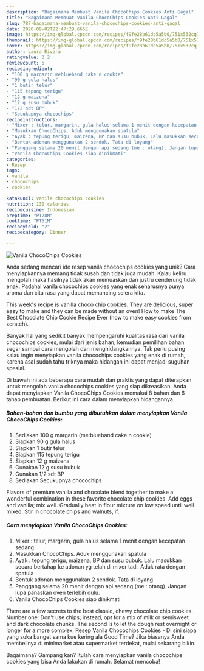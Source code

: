 ```yaml
---
description: "Bagaimana Membuat Vanila ChocoChips Cookies Anti Gagal"
title: "Bagaimana Membuat Vanila ChocoChips Cookies Anti Gagal"
slug: 787-bagaimana-membuat-vanila-chocochips-cookies-anti-gagal
date: 2020-09-02T22:47:29.665Z
image: https://img-global.cpcdn.com/recipes/f9fe28b61dc5a5b0/751x532cq70/vanila-chocochips-cookies-foto-resep-utama.jpg
thumbnail: https://img-global.cpcdn.com/recipes/f9fe28b61dc5a5b0/751x532cq70/vanila-chocochips-cookies-foto-resep-utama.jpg
cover: https://img-global.cpcdn.com/recipes/f9fe28b61dc5a5b0/751x532cq70/vanila-chocochips-cookies-foto-resep-utama.jpg
author: Laura Rivera
ratingvalue: 3.2
reviewcount: 5
recipeingredient:
- "100 g margarin meblueband cake n cookie"
- "90 g gula halus"
- "1 butir telur"
- "115 tepung terigu"
- "12 g maizena"
- "12 g susu bubuk"
- "1/2 sdt BP"
- "Secukupnya chocochips"
recipeinstructions:
- "Mixer : telur, margarin, gula halus selama 1 menit dengan kecepatan sedang"
- "Masukkan ChocoChips. Aduk menggunakan spatula"
- "Ayak : tepung terigu, maizena, BP dan susu bubuk. Lalu masukkan secara bertahap ke adonan yg telah di mixer tadi. Aduk rata dengan spatula"
- "Bentuk adonan menggunakan 2 sendok. Tata di loyang"
- "Panggang selama 20 menit dengan api sedang (me : otang). Jangan lupa panaskan oven terlebih dulu."
- "Vanila ChocoChips Cookies siap dinikmati"
categories:
- Resep
tags:
- vanila
- chocochips
- cookies

katakunci: vanila chocochips cookies 
nutrition: 130 calories
recipecuisine: Indonesian
preptime: "PT28M"
cooktime: "PT51M"
recipeyield: "2"
recipecategory: Dinner

---
```



![Vanila ChocoChips Cookies](https://img-global.cpcdn.com/recipes/f9fe28b61dc5a5b0/751x532cq70/vanila-chocochips-cookies-foto-resep-utama.jpg)

Anda sedang mencari ide resep vanila chocochips cookies yang unik? Cara menyiapkannya memang tidak susah dan tidak juga mudah. Kalau keliru mengolah maka hasilnya tidak akan memuaskan dan justru cenderung tidak enak. Padahal vanila chocochips cookies yang enak seharusnya punya aroma dan cita rasa yang dapat memancing selera kita.

This week&#39;s recipe is vanilla choco chip cookies. They are delicious, super easy to make and they can be made without an oven! How to make The Best Chocolate Chip Cookie Recipe Ever (how to make easy cookies from scratch).

Banyak hal yang sedikit banyak mempengaruhi kualitas rasa dari vanila chocochips cookies, mulai dari jenis bahan, kemudian pemilihan bahan segar sampai cara mengolah dan menghidangkannya. Tak perlu pusing kalau ingin menyiapkan vanila chocochips cookies yang enak di rumah, karena asal sudah tahu triknya maka hidangan ini dapat menjadi suguhan spesial.


Di bawah ini ada beberapa cara mudah dan praktis yang dapat diterapkan untuk mengolah vanila chocochips cookies yang siap dikreasikan. Anda dapat menyiapkan Vanila ChocoChips Cookies memakai 8 bahan dan 6 tahap pembuatan. Berikut ini cara dalam menyiapkan hidangannya.

<!--inarticleads1-->

##### Bahan-bahan dan bumbu yang dibutuhkan dalam menyiapkan Vanila ChocoChips Cookies:

1. Sediakan 100 g margarin (me:blueband cake n cookie)
1. Siapkan 90 g gula halus
1. Siapkan 1 butir telur
1. Siapkan 115 tepung terigu
1. Siapkan 12 g maizena
1. Gunakan 12 g susu bubuk
1. Gunakan 1/2 sdt BP
1. Sediakan Secukupnya chocochips


Flavors of premium vanilla and chocolate blend together to make a wonderful combination in these favorite chocolate chip cookies. Add eggs and vanilla; mix well. Gradually beat in flour mixture on low speed until well mixed. Stir in chocolate chips and walnuts, if. 

<!--inarticleads2-->

##### Cara menyiapkan Vanila ChocoChips Cookies:

1. Mixer : telur, margarin, gula halus selama 1 menit dengan kecepatan sedang
1. Masukkan ChocoChips. Aduk menggunakan spatula
1. Ayak : tepung terigu, maizena, BP dan susu bubuk. Lalu masukkan secara bertahap ke adonan yg telah di mixer tadi. Aduk rata dengan spatula
1. Bentuk adonan menggunakan 2 sendok. Tata di loyang
1. Panggang selama 20 menit dengan api sedang (me : otang). Jangan lupa panaskan oven terlebih dulu.
1. Vanila ChocoChips Cookies siap dinikmati


There are a few secrets to the best classic, chewy chocolate chip cookies. Number one: Don&#39;t use chips; instead, opt for a mix of milk or semisweet and dark chocolate chunks. The second is to let the dough rest overnight or longer for a more complex. Resep Vanila Chocochips Cookies - Di sini siapa yang suka banget sama kue kering ala Good Time? Jika biasanya Anda membelinya di minimarket atau supermarket terdekat, mulai sekarang bikin. 

Bagaimana? Gampang kan? Itulah cara menyiapkan vanila chocochips cookies yang bisa Anda lakukan di rumah. Selamat mencoba!
